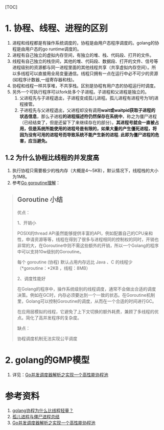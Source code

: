 [TOC]



# 1. 协程、线程、进程的区别

1. 进程和线程都是有操作系统调度的，协程是由用户态程序调度的。golang的协程是由用户态的go runtime调度的。
2. 进程有自己独立的虚拟内存空间，有独立的堆、栈、代码段、打开的文件。
3. 线程有自己独立的栈空间，其他的堆、代码段、数据段、打开的文件、信号等进程级别的资源都与同一进程里面的其他线程共享（共享虚拟内存空间）。所以多线程可以直接用全局变量通信。线程只拥有一点在运行中必不可少的资源(如程序计数器,一组寄存器和栈)。
4. 协程和线程一样共享堆，不共享栈。区别是协程有用户态的协程运行时调度。
5. 另外一个可执行程序可以fork处多个子进程。子进程和父进程是独立的。
   1. 父进程先与子进程退出，子进程变成孤儿进程。孤儿进程有进程号为1的进程接管。
   2. 子进程先与父进程退出，父进程却没有调用**wait或waitpid获取子进程的状态信息**，那么子进程**的进程描述符仍然保存在系统中**，称之为僵尸进程（已经结束了，但是还留下了来继续存在的部分）。**其进程号就会一直被占用，但是系统所能使用的进程号是有限的，如果大量的产生僵死进程，将因为没有可用的进程号而导致系统不能产生新的进程. 此即为僵尸进程的危害，应当避免。**

## 1.2 为什么协程比线程的并发度高

1. 执行协程只需要极少的栈内存（大概是4～5KB），默认情况下，线程栈的大小为1MB。
2. 参考[Go goroutine理解](<https://zhuanlan.zhihu.com/p/60613088>)：

> ## Goroutine 小结
>
> 优点：
>
> 1、开销小
>
> POSIX的thread API虽然能够提供丰富的API，例如配置自己的CPU亲和性，申请资源等等，线程在得到了很多与进程相同的控制权的同时，开销也非常的大，在Goroutine中则不需这些额外的开销，所以一个Golang的程序中可以支持10w级别的Goroutine。
>
> 每个 goroutine (协程) 默认占用内存远比 Java 、C 的线程少（*goroutine：*2KB ，线程：8MB）
>
> 2、调度性能好
>
> 在Golang的程序中，操作系统级别的线程调度，通常不会做出合适的调度决策。例如在GC时，内存必须要达到一个一致的状态。在Goroutine机制里，Golang可以控制Goroutine的调度，从而在一个合适的时间进行GC。
>
> 在应用层模拟的线程，它避免了上下文切换的额外耗费，兼顾了多线程的优点。简化了高并发程序的复杂度。
>
> 缺点：
>
> 协程调度机制无法实现公平调度

# 2. golang的GMP模型

1. 详见：[Go并发调度器解析之实现一个高性能协程池](<https://zhuanlan.zhihu.com/p/37754274>)



# 参考资料

1. [golang协程为什么比线程轻量？](<https://www.ctolib.com/topics-141846.html>)
2. [孤儿进程与僵尸进程总结](https://www.cnblogs.com/Anker/p/3271773.html)
3. [Go并发调度器解析之实现一个高性能协程池](<https://zhuanlan.zhihu.com/p/37754274>)